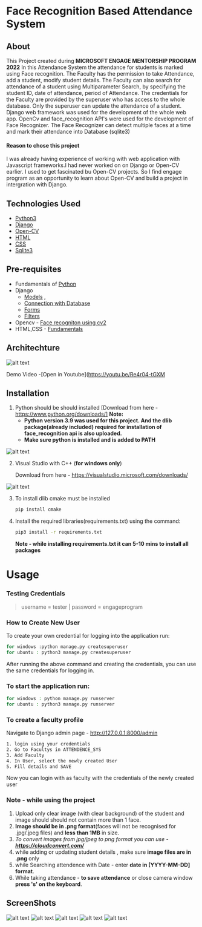 # Face Recognition Based Attendance System

## About
This Project created during **MICROSOFT ENGAGE MENTORSHIP PROGRAM 2022**
In this Attendance System the attendance for students is marked using Face recognition. The Faculty has the permission to take Attendance, add a student, modify student details. The Faculty can also search for attendance of a student using Multiparameter Search, by specifying the student ID, date of attendance, period of Attendance.
The credentials for the Faculty are provided by the superuser who has access to the whole database. Only the superuser can update the attendance of a student.
Django web framework was used for the development of the whole web app. OpenCv and face_recognition API's were used for the development of Face Recognizer. The Face Recognizer can detect multiple faces at a time and mark their attendance into Database (sqlite3)

#### Reason to chose this project
I was already having experience of working with web application with Javascript frameworks.I had never worked on on Django or Open-CV earlier. I used to get fascinated bu Open-CV projects. So I find engage program as an opportunity to learn about Open-CV and build a project in intergration with Django.

## Technologies Used
- [Python3](https://www.python.org/)
- [Django](https://www.djangoproject.com/)
- [Open-CV](https://opencv.org/)
- [HTML](https://www.w3schools.com/html/)
- [CSS](https://www.w3schools.com/css/)
- [Sqlite3](https://www.sqlite.org/index.html)

## Pre-requisites
- Fundamentals of [Python](https://www.freecodecamp.org/news/python-fundamentals-for-data-science/) 
- Django 
    - [Models](https://docs.djangoproject.com/en/4.0/topics/db/models/) ,
    - [Connection with Database](https://docs.djangoproject.com/en/4.0/ref/databases/#sqlite-notes) 
    - [Forms](https://docs.djangoproject.com/en/4.0/ref/forms/)
    - [Filters](https://django-filter.readthedocs.io/en/stable/)
- Opencv - [Face recogniton using cv2](https://pyimagesearch.com/2018/09/24/opencv-face-recognition/)
- HTML,CSS - [Fundamentals](https://www.w3schools.com/html/)

## Architechture
![alt text](https://github.com/mr-robot-007/attendence_system/blob/master/static/readme_files/architechture.png)

Demo Video -[Open in Youtube](https://youtu.be/Re4r04-tGXM

## Installation
1. Python should be should installed [Download from here - https://www.python.org/downloads/]
**Note:** 
    - **Python version 3.9 was used for this project. And the dlib package(already included) required for installation of face_recognition api is also uploaded.**
    - **Make sure python is installed and is added to PATH**




![alt text](https://www.tutorialspoint.com/assets/questions/media/49353/install_Python2.jpg)

2. Visual Studio with C++ (**for windows only**)

    Download from here - https://visualstudio.microsoft.com/downloads/

![alt text](https://github.com/mr-robot-007/attendence_system/blob/master/static/readme_files/visualstudio.png)

3. To install dlib cmake must be installed
    ```sh
    pip install cmake
    ```
4. Install the required libraries(requirements.txt) using the command:

    ```sh
    pip3 install -r requirements.txt
    ```

    **Note -  while installing requirements.txt it can 5-10 mins to install all packages**
# Usage
### Testing Credentials 
> username = tester | 
> password = engageprogram

### How to Create New User
To create your own credential for logging into the application run: 
```sh
for windows :python manage.py createsuperuser
for ubuntu : python3 manage.py createsuperuser
```
After running the above command and creating the credentials, you can use the same credentials for logging in.
### To start the application run:
```sh
for windows : python manage.py runserver
for ubuntu : python3 manage.py runserver
```

### **To create a faculty profile**

Navigate to Django admin page - http://127.0.0.1:8000/admin 
```sh
1. login using your credentials  
2. Go to Facultys in ATTENDENCE_SYS
3. Add Faculty 
4. In User, select the newly created User
5. Fill details and SAVE
```

Now you can login with as faculty with the credentials of the newly created user 

### **Note - while using the project**

1. Upload only clear image (with clear background) of the student and image should should not contain more than 1 face.
2. **Image should be in .png format**(faces will not be recognised for .jpg/.jpeg files) and **less than 1MB** in size.
3. *To convert images from jpg/jpeg to png format you can use - **https://cloudconvert.com/***
4. while adding or updating student details , make sure **image files are in .png** only
5. while Searching attendence with Date - enter **date in [YYYY-MM-DD] format**.
6. While taking attendance - **to save attendance** or close camera window **press 's' on the keyboard**.

## ScreenShots
![alt text](https://github.com/mr-robot-007/attendence_system/blob/master/static/readme_files/loginpage.png)
![alt text](https://github.com/mr-robot-007/attendence_system/blob/master/static/readme_files/homepage.png)
![alt text](https://github.com/mr-robot-007/attendence_system/blob/master/static/readme_files/updatestudentpage.png)
![alt text](https://github.com/mr-robot-007/attendence_system/blob/master/static/readme_files/searchattendance.png)
![alt text](https://github.com/mr-robot-007/attendence_system/blob/master/static/readme_files/account.png)


